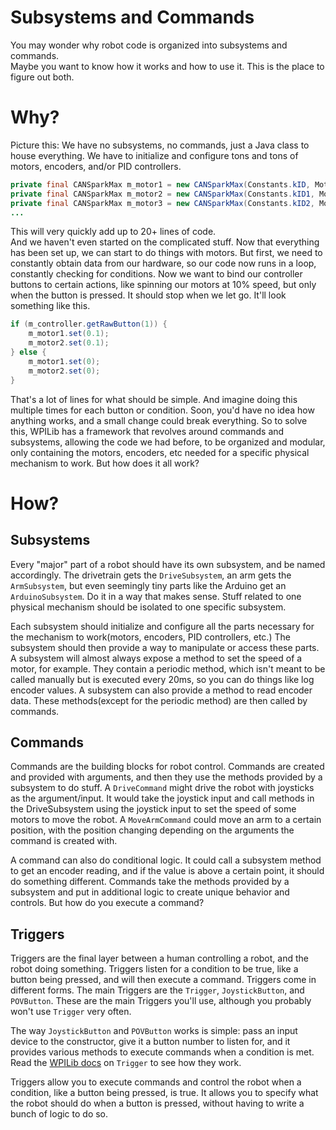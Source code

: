 Subsystems and Commands
===
You may wonder why robot code is organized into subsystems and commands.  
Maybe you want to know how it works and how to use it. This is the place to figure out both.

Why?
===
Picture this: We have no subsystems, no commands, just a Java class to house everything. We have to initialize and configure tons and tons of motors, encoders, and/or PID controllers.
```java
private final CANSparkMax m_motor1 = new CANSparkMax(Constants.kID, MotorType.kBrushless);
private final CANSparkMax m_motor2 = new CANSparkMax(Constants.kID1, MotorType.kBrushless);
private final CANSparkMax m_motor3 = new CANSparkMax(Constants.kID2, MotorType.kBrushless);
...
```
This will very quickly add up to 20+ lines of code.  
And we haven't even started on the complicated stuff. Now that everything has been set up, we can start to do things with motors. But first, we need to constantly obtain data from our hardware, so our code now runs in a loop, constantly checking for conditions. Now we want to bind our controller buttons to certain actions, like spinning our motors at 10% speed, but only when the button is pressed. It should stop when we let go. It'll look something like this.
```java
if (m_controller.getRawButton(1)) {
	m_motor1.set(0.1);
	m_motor2.set(0.1);
} else {
	m_motor1.set(0);
	m_motor2.set(0);
}
```
That's a lot of lines for what should be simple. And imagine doing this multiple times for each button or condition. Soon, you'd have no idea how anything works, and a small change could break everything. So to solve this, WPILib has a framework that revolves around commands and subsystems, allowing the code we had before, to be organized and modular, only containing the motors, encoders, etc needed for a specific physical mechanism to work. But how does it all work?

How?
===

Subsystems
---
Every "major" part of a robot should have its own subsystem, and be named accordingly. The drivetrain gets the `DriveSubsystem`, an arm gets the `ArmSubsystem`, but even seemingly tiny parts like the Arduino get an `ArduinoSubsystem`. Do it in a way that makes sense. Stuff related to one physical mechanism should be isolated to one specific subsystem.  

Each subsystem should initialize and configure all the parts necessary for the mechanism to work(motors, encoders, PID controllers, etc.) The subsystem should then provide a way to manipulate or access these parts. A subsystem will almost always expose a method to set the speed of a motor, for example. They contain a periodic method, which isn't meant to be called manually but is executed every 20ms, so you can do things like log encoder values. A subsystem can also provide a method to read encoder data. These methods(except for the periodic method) are then called by commands.  

Commands
---
Commands are the building blocks for robot control. Commands are created and provided with arguments, and then they use the methods provided by a subsystem to do stuff. A `DriveCommand` might drive the robot with joysticks as the argument/input. It would take the joystick input and call methods in the DriveSubsystem using the joystick input to set the speed of some motors to move the robot. A `MoveArmCommand` could move an arm to a certain position, with the position changing depending on the arguments the command is created with.  

A command can also do conditional logic. It could call a subsystem method to get an encoder reading, and if the value is above a certain point, it should do something different. Commands take the methods provided by a subsystem and put in additional logic to create unique behavior and controls. But how do you execute a command?  

Triggers
---
Triggers are the final layer between a human controlling a robot, and the robot doing something. Triggers listen for a condition to be true, like a button being pressed, and will then execute a command. Triggers come in different forms. The main Triggers are the `Trigger`, `JoystickButton`, and `POVButton`. These are the main Triggers you'll use, although you probably won't use `Trigger` very often.  

The way `JoystickButton` and `POVButton` works is simple: pass an input device to the constructor, give it a button number to listen for, and it provides various methods to execute commands when a condition is met. Read the [WPILib docs](https://github.wpilib.org/allwpilib/docs/release/java/edu/wpi/first/wpilibj2/command/button/Trigger.html) on `Trigger` to see how they work.  

Triggers allow you to execute commands and control the robot when a condition, like a button being pressed, is true. It allows you to specify what the robot should do when a button is pressed, without having to write a bunch of logic to do so.